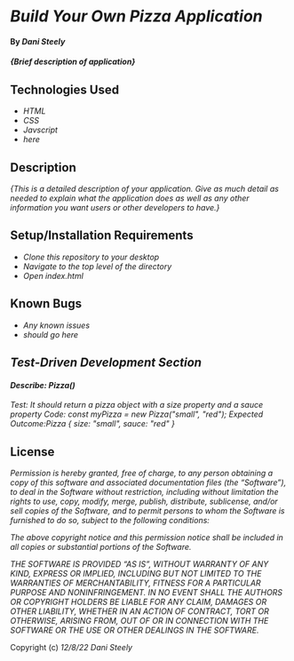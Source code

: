 # _Build Your Own Pizza Application_

#### By _Dani Steely_

#### _{Brief description of application}_

## Technologies Used

* _HTML_
* _CSS_
* _Javscript_
* _here_

## Description

_{This is a detailed description of your application. Give as much detail as needed to explain what the application does as well as any other information you want users or other developers to have.}_

## Setup/Installation Requirements

* _Clone this repository to your desktop_
* _Navigate to the top level of the directory_
* _Open index.html_

## Known Bugs

* _Any known issues_
* _should go here_

## _Test-Driven Development Section_

#### _Describe: Pizza()_
_Test: It should return a pizza object with a size property and a sauce property_
_Code: const myPizza = new Pizza("small", "red");_
_Expected Outcome:Pizza { size: "small", sauce: "red" }_




## License

_Permission is hereby granted, free of charge, to any person obtaining a copy of this software and associated documentation files (the “Software”), to deal in the Software without restriction, including without limitation the rights to use, copy, modify, merge, publish, distribute, sublicense, and/or sell copies of the Software, and to permit persons to whom the Software is furnished to do so, subject to the following conditions:_

_The above copyright notice and this permission notice shall be included in all copies or substantial portions of the Software._

_THE SOFTWARE IS PROVIDED “AS IS”, WITHOUT WARRANTY OF ANY KIND, EXPRESS OR IMPLIED, INCLUDING BUT NOT LIMITED TO THE WARRANTIES OF MERCHANTABILITY, FITNESS FOR A PARTICULAR PURPOSE AND NONINFRINGEMENT. IN NO EVENT SHALL THE AUTHORS OR COPYRIGHT HOLDERS BE LIABLE FOR ANY CLAIM, DAMAGES OR OTHER LIABILITY, WHETHER IN AN ACTION OF CONTRACT, TORT OR OTHERWISE, ARISING FROM, OUT OF OR IN CONNECTION WITH THE SOFTWARE OR THE USE OR OTHER DEALINGS IN THE SOFTWARE._

Copyright (c) _12/8/22_ _Dani Steely_
